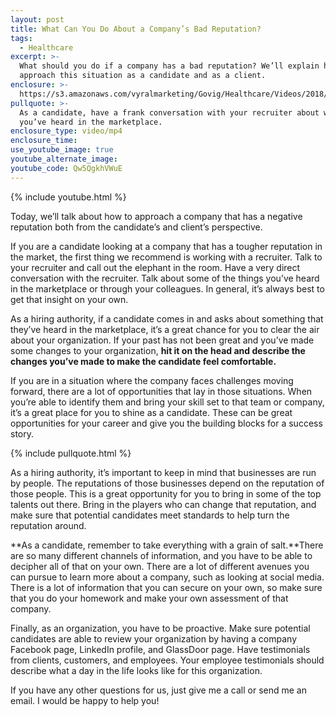 ```yaml
---
layout: post
title: What Can You Do About a Company’s Bad Reputation?
tags:
  - Healthcare
excerpt: >-
  What should you do if a company has a bad reputation? We’ll explain how to
  approach this situation as a candidate and as a client.
enclosure: >-
  https://s3.amazonaws.com/vyralmarketing/Govig/Healthcare/Videos/2018/Approaching+A+Company+With+A+Bad+Reputation.mp4
pullquote: >-
  As a candidate, have a frank conversation with your recruiter about what
  you’ve heard in the marketplace.
enclosure_type: video/mp4
enclosure_time:
use_youtube_image: true
youtube_alternate_image:
youtube_code: Qw5QgkhVWuE
---
```


{% include youtube.html %}

Today, we’ll talk about how to approach a company that has a negative reputation both from the candidate’s and client’s perspective.

If you are a candidate looking at a company that has a tougher reputation in the market, the first thing we recommend is working with a recruiter. Talk to your recruiter and call out the elephant in the room. Have a very direct conversation with the recruiter. Talk about some of the things you’ve heard in the marketplace or through your colleagues. In general, it’s always best to get that insight on your own.

As a hiring authority, if a candidate comes in and asks about something that they’ve heard in the marketplace, it’s a great chance for you to clear the air about your organization. If your past has not been great and you’ve made some changes to your organization, **hit it on the head and describe the changes you’ve made to make the candidate feel comfortable.**

If you are in a situation where the company faces challenges moving forward, there are a lot of opportunities that lay in those situations. When you’re able to identify them and bring your skill set to that team or company, it’s a great place for you to shine as a candidate. These can be great opportunities for your career and give you the building blocks for a success story.

{% include pullquote.html %}

As a hiring authority, it’s important to keep in mind that businesses are run by people. The reputations of those businesses depend on the reputation of those people. This is a great opportunity for you to bring in some of the top talents out there. Bring in the players who can change that reputation, and make sure that potential candidates meet standards to help turn the reputation around.

**As a candidate, remember to take everything with a grain of salt.**There are so many different channels of information, and you have to be able to decipher all of that on your own. There are a lot of different avenues you can pursue to learn more about a company, such as looking at social media. There is a lot of information that you can secure on your own, so make sure that you do your homework and make your own assessment of that company.

Finally, as an organization, you have to be proactive. Make sure potential candidates are able to review your organization by having a company Facebook page, LinkedIn profile, and GlassDoor page. Have testimonials from clients, customers, and employees. Your employee testimonials should describe what a day in the life looks like for this organization.

If you have any other questions for us, just give me a call or send me an email. I would be happy to help you!